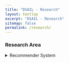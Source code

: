 ```yaml
---
title: "DSAIL - Research"
layout: textlay
excerpt: "DSAIL - Research"
sitemap: false
permalink: /research/
---
```



### Research Area

<details>
<summary>Recommender System</summary>
<div style="margin-left: 20px;">
- <a href="https://arxiv.org/abs/2404.11343" target="_blank">Large Language Models meet Collaborative Filtering: An Efficient All-round LLM-based Recommender System (KDD 2024)</a>
- <a href="https://arxiv.org/abs/2308.09649" target="_blank">MUSE: Music Recommender System with Shuffle Play Recommendation Enhancement (CIKM 2023)</a>
- <a href="https://arxiv.org/abs/2306.01792" target="_blank">Task Relation-aware Continual User Representation Learning (KDD 2023)</a>
- <a href="https://arxiv.org/abs/2304.08382" target="_blank">MELT: Mutual Enhancement of Long-Tailed User and Item for Sequential Recommendation (SIGIR 2023)</a>
- <a href="https://arxiv.org/abs/2209.06644" target="_blank">Beyond Learning from Next Item: Sequential Recommendation via Personalized Interest Sustainability (CIKM 2022)</a>
- <a href="https://arxiv.org/abs/2105.06323" target="_blank">Bootstrapping User and Item Representations for One-Class Collaborative Filtering (SIGIR 2021)</a>
- <a href="https://dsail.kaist.ac.kr/files/ICDM20.pdf" target="_blank">Interest Sustainability-Aware Recommender System (ICDM 2020)</a>
- <a href="https://dsail.kaist.ac.kr/files/IJCAI19_2.pdf" target="_blank">Action Space Learning for Heterogeneous User Behavior Prediction (IJCAI 2019)</a>
- <a href="https://dsail.kaist.ac.kr/files/IJCAI19_1.pdf" target="_blank">Sequential and Diverse Recommendation with Long Tail (IJCAI 2019)</a>
- <a href="https://dsail.kaist.ac.kr/files/ICDM18.pdf" target="_blank">Collaborative Translational Metric Learning (ICDM 2018)</a>
- <a href="https://dsail.kaist.ac.kr/files/SIGIR18.pdf" target="_blank">Review Sentiment-Guided Scalable Deep Recommender System (SIGIR 2018 Short)</a>
- <a href="https://dsail.kaist.ac.kr/files/WWW17.pdf" target="_blank">Do "Also-Viewed" Products Help User Rating Prediction? (WWW 2017)</a>
- <a href="https://dsail.kaist.ac.kr/files/RecSys16.pdf" target="_blank">Convolutional Matrix Factorization for Document Context-Aware Recommendation (RecSys 2016)</a>
</div>
</details>
